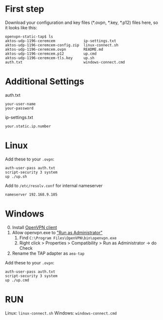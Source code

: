 # First step

Download your configuration and key files (*.ovpn, *.key, *.p12) files here, so it looks like this: 

```
openvpn-static-tap$ ls 
aktos-udp-1196-ceremcem             ip-settings.txt
aktos-udp-1196-ceremcem-config.zip  linux-connect.sh
aktos-udp-1196-ceremcem.ovpn        README.md
aktos-udp-1196-ceremcem.p12         up.cmd
aktos-udp-1196-ceremcem-tls.key     up.sh
auth.txt                            windows-connect.cmd
```

# Additional Settings


auth.txt

```
your-user-name
your-password
```

ip-settings.txt

```
your.static.ip.number
```

# Linux 

Add these to your `.ovpn`: 

```
auth-user-pass auth.txt
script-security 3 system
up ./up.sh
```


Add to `/etc/resolv.conf` for internal nameserver

```
nameserver 192.168.9.105
```

# Windows 

0. Install [OpenVPN client](https://openvpn.net/index.php/open-source/downloads.html)
1. Allow openvpn.exe to ["Run as Administrator"](https://community.openvpn.net/openvpn/ticket/68#comment:7)
    1. Find `C:\Program Files\OpenVPN\bin\openvpn.exe`
    2. Right click > Properties > Compatibility > Run as Administrator -> do Check
2. Rename the TAP adapter as `aea-tap` 

Add these to your `.ovpn`: 

```
auth-user-pass auth.txt
script-security 3 system
up ./up.cmd 
```


# RUN

Linux: `linux-connect.sh`
Windows: `windows-connect.cmd`
